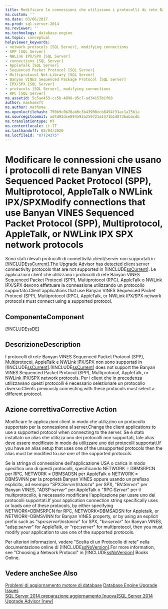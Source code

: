 ```yaml
---
title: Modificare le connessioni che utilizzano i protocolli di rete Banyan VINES Sequenced Packet Protocol (SPP), Multiprotocol, AppleTalk o NWLink IPX SPX | Microsoft Docs
ms.custom: ''
ms.date: 03/06/2017
ms.prod: sql-server-2014
ms.reviewer: ''
ms.technology: database-engine
ms.topic: conceptual
helpviewer_keywords:
- network protocols [SQL Server], modifying connections
- SPP [SQL Server]
- NWLink IPX/SPX [SQL Server]
- connections [SQL Server]
- AppleTalk [SQL Server]
- Sequenced Packet Protocol [SQL Server]
- Multiprotocol Net-Library [SQL Server]
- Banyan VINES Sequenced Package Protocol [SQL Server]
- IPX/SPX [SQL Server]
- protocols [SQL Server], modifying connections
- RPC [SQL Server]
ms.assetid: 5c5ae453-cc5b-4898-95c7-ad34157b1f60
author: mashamsft
ms.author: mathoma
ms.openlocfilehash: 750b9c0b76ab6c3b43908ecb8454f31ac1a25b1a
ms.sourcegitcommit: ad4d92dce894592a259721a1571b1d8736abacdb
ms.translationtype: MT
ms.contentlocale: it-IT
ms.lasthandoff: 08/04/2020
ms.locfileid: "87724375"
---
```

# <a name="modify-connections-that-use-banyan-vines-sequenced-packet-protocol-spp-multiprotocol-appletalk-or-nwlink-ipx-spx-network-protocols"></a><span data-ttu-id="e0886-102">Modificare le connessioni che usano i protocolli di rete Banyan VINES Sequenced Packet Protocol (SPP), Multiprotocol, AppleTalk o NWLink IPX/SPX</span><span class="sxs-lookup"><span data-stu-id="e0886-102">Modify connections that use Banyan VINES Sequenced Packet Protocol (SPP), Multiprotocol, AppleTalk, or NWLink IPX SPX network protocols</span></span>
  <span data-ttu-id="e0886-103">Sono stati rilevati protocolli di connettività client/server non supportati in [!INCLUDE[ssCurrent](../../includes/sscurrent-md.md)].</span><span class="sxs-lookup"><span data-stu-id="e0886-103">The Upgrade Advisor has detected client server connectivity protocols that are not supported in [!INCLUDE[ssCurrent](../../includes/sscurrent-md.md)].</span></span> <span data-ttu-id="e0886-104">Le applicazioni client che utilizzano i protocolli di rete Banyan VINES Sequenced Packet Protocol (SPP), Multiprotocol (RPC), AppleTalk o NWLink IPX/SPX devono effettuare la connessione utilizzando un protocollo supportato.</span><span class="sxs-lookup"><span data-stu-id="e0886-104">Client applications that use Banyan VINES Sequenced Packet Protocol (SPP), Multiprotocol (RPC), AppleTalk, or NWLink IPX/SPX network protocols must connect using a supported protocol.</span></span>  
  
## <a name="component"></a><span data-ttu-id="e0886-105">Componente</span><span class="sxs-lookup"><span data-stu-id="e0886-105">Component</span></span>  
 [!INCLUDE[ssDE](../../includes/ssde-md.md)]  
  
## <a name="description"></a><span data-ttu-id="e0886-106">Descrizione</span><span class="sxs-lookup"><span data-stu-id="e0886-106">Description</span></span>  
 <span data-ttu-id="e0886-107">I protocolli di rete Banyan VINES Sequenced Packet Protocol (SPP), Multiprotocol, AppleTalk e NWLink IPX/SPX non sono supportati in [!INCLUDE[ssCurrent](../../includes/sscurrent-md.md)].</span><span class="sxs-lookup"><span data-stu-id="e0886-107">[!INCLUDE[ssCurrent](../../includes/sscurrent-md.md)] does not support the Banyan VINES Sequenced Packet Protocol (SPP), Multiprotocol, AppleTalk, or NWLink IPX/SPX network protocols.</span></span> <span data-ttu-id="e0886-108">Per i client che in precedenza utilizzavano questi protocolli è necessario selezionare un protocollo diverso.</span><span class="sxs-lookup"><span data-stu-id="e0886-108">Clients previously connecting with these protocols must select a different protocol.</span></span>  
  
## <a name="corrective-action"></a><span data-ttu-id="e0886-109">Azione correttiva</span><span class="sxs-lookup"><span data-stu-id="e0886-109">Corrective Action</span></span>  
 <span data-ttu-id="e0886-110">Modificare le applicazioni client in modo che utilizzino un protocollo supportato per la connessione al server.</span><span class="sxs-lookup"><span data-stu-id="e0886-110">Change the client applications to use a supported protocol when connecting to the server.</span></span> <span data-ttu-id="e0886-111">Se è stato installato un alias che utilizza uno dei protocolli non supportati, tale alias deve essere modificato in modo da utilizzare uno dei protocolli supportati.</span><span class="sxs-lookup"><span data-stu-id="e0886-111">If you have an alias setup that uses one of the unsupported protocols then the alias must be modified to use one of the supported protocols.</span></span>  
  
 <span data-ttu-id="e0886-112">Se la stringa di connessione dell'applicazione USA o carica in modo specifico uno di questi protocolli, specificando NETWORK = DBMSRPCN per RPC, NETWORK = DBMSADSN per AppleTalk o NETWORK = DBMSVINN per la proprietà Banyan VINES oppure usando un prefisso esplicito, ad esempio "SPX:*Server\Istanza*" per SPX, "BV:*Server*" per Banyan VINES, "ADSP:*server*" per AppleTalk o "RPC:*Server*" per il multiprotocollo, è necessario modificare l'applicazione per usare uno dei protocolli supportati.</span><span class="sxs-lookup"><span data-stu-id="e0886-112">If your application connection string specifically uses or loads one of these protocols, by either specifying NETWORK=DBMSRPCN for RPC, NETWORK=DBMSADSN for Appletalk, or NETWORK=DBMSVINN for Banyan VINES property, or by using an explicit prefix such as "spx:*server\instance*" for SPX, "bv:*server*" for Banyan VINES, "adsp:*server*" for AppleTalk, or "rpc:*server*" for multiprotocol, then you must modify your application to use one of the supported protocols.</span></span>  
  
 <span data-ttu-id="e0886-113">Per ulteriori informazioni, vedere "Scelta di un Protocollo di rete" nella documentazione online di [!INCLUDE[ssNoVersion](../../includes/ssnoversion-md.md)].</span><span class="sxs-lookup"><span data-stu-id="e0886-113">For more information, see "Choosing a Network Protocol" in [!INCLUDE[ssNoVersion](../../includes/ssnoversion-md.md)] Books Online.</span></span>  
  
## <a name="see-also"></a><span data-ttu-id="e0886-114">Vedere anche</span><span class="sxs-lookup"><span data-stu-id="e0886-114">See Also</span></span>  
 <span data-ttu-id="e0886-115">[Problemi di aggiornamento motore di database](../../../2014/sql-server/install/database-engine-upgrade-issues.md) </span><span class="sxs-lookup"><span data-stu-id="e0886-115">[Database Engine Upgrade Issues](../../../2014/sql-server/install/database-engine-upgrade-issues.md) </span></span>  
 [<span data-ttu-id="e0886-116">SQL Server 2014 preparazione aggiornamento &#91;nuova&#93;</span><span class="sxs-lookup"><span data-stu-id="e0886-116">SQL Server 2014 Upgrade Advisor &#91;new&#93;</span></span>](sql-server-2014-upgrade-advisor.md)  
  
  

